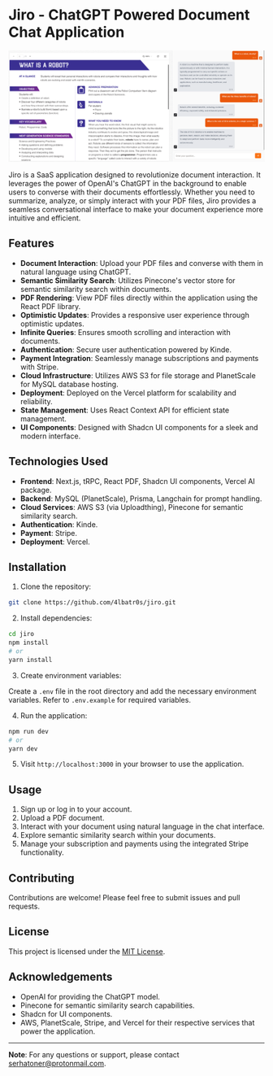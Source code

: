 # Jiro - ChatGPT Powered Document Chat Application

![Jiro](/public/dashboard-preview.png)

Jiro is a SaaS application designed to revolutionize document interaction. It leverages the power of OpenAI's ChatGPT in the background to enable users to converse with their documents effortlessly. Whether you need to summarize, analyze, or simply interact with your PDF files, Jiro provides a seamless conversational interface to make your document experience more intuitive and efficient.

## Features

- **Document Interaction**: Upload your PDF files and converse with them in natural language using ChatGPT.
- **Semantic Similarity Search**: Utilizes Pinecone's vector store for semantic similarity search within documents.
- **PDF Rendering**: View PDF files directly within the application using the React PDF library.
- **Optimistic Updates**: Provides a responsive user experience through optimistic updates.
- **Infinite Queries**: Ensures smooth scrolling and interaction with documents.
- **Authentication**: Secure user authentication powered by Kinde.
- **Payment Integration**: Seamlessly manage subscriptions and payments with Stripe.
- **Cloud Infrastructure**: Utilizes AWS S3 for file storage and PlanetScale for MySQL database hosting.
- **Deployment**: Deployed on the Vercel platform for scalability and reliability.
- **State Management**: Uses React Context API for efficient state management.
- **UI Components**: Designed with Shadcn UI components for a sleek and modern interface.

## Technologies Used

- **Frontend**: Next.js, tRPC, React PDF, Shadcn UI components, Vercel AI package.
- **Backend**: MySQL (PlanetScale), Prisma, Langchain for prompt handling.
- **Cloud Services**: AWS S3 (via Uploadthing), Pinecone for semantic similarity search.
- **Authentication**: Kinde.
- **Payment**: Stripe.
- **Deployment**: Vercel.

## Installation

1. Clone the repository:

```bash
git clone https://github.com/4lbatr0s/jiro.git
```

2. Install dependencies:

```bash
cd jiro
npm install
# or
yarn install
```

3. Create environment variables:

Create a `.env` file in the root directory and add the necessary environment variables. Refer to `.env.example` for required variables.

4. Run the application:

```bash
npm run dev
# or
yarn dev
```

5. Visit `http://localhost:3000` in your browser to use the application.

## Usage

1. Sign up or log in to your account.
2. Upload a PDF document.
3. Interact with your document using natural language in the chat interface.
4. Explore semantic similarity search within your documents.
5. Manage your subscription and payments using the integrated Stripe functionality.

## Contributing

Contributions are welcome! Please feel free to submit issues and pull requests.

## License

This project is licensed under the [MIT License](https://github.com/git/git-scm.com/blob/main/MIT-LICENSE.txt).

## Acknowledgements

- OpenAI for providing the ChatGPT model.
- Pinecone for semantic similarity search capabilities.
- Shadcn for UI components.
- AWS, PlanetScale, Stripe, and Vercel for their respective services that power the application.

---

**Note**: For any questions or support, please contact serhatoner@protonmail.com.